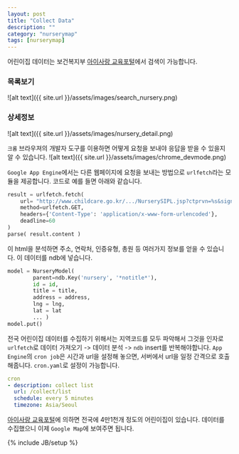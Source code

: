 ```yaml
---
layout: post
title: "Collect Data"
description: ""
category: "nurserymap"
tags: [nurserymap]
---
```


어린이집 데이터는 보건복지부 [아이사랑 교육포털](http://www.childcare.go.kr/)에서 검색이 가능합니다.

### 목록보기
![alt text]({{ site.url }}/assets/images/search_nursery.png)
### 상세정보
![alt text]({{ site.url }}/assets/images/nursery_detail.png)

`크롬` 브라우져의 개발자 도구를 이용하면 어떻게 요청을 보내야 응답을 받을 수 있을지 알 수 있습니다.
![alt text]({{ site.url }}/assets/images/chrome_devmode.png)

`Google App Engine`에서는 다른 웹페이지에 요청을 보내는 방법으로 `urlfetch`라는 모듈을 제공합니다. 코드로 예를 들면 아래와 같습니다.

``` python
result = urlfetch.fetch(
	url= "http://www.childcare.go.kr/.../NurserySIPL.jsp?ctprvn=%s&signgu=%s&offset=%d"%(ctprvn, signgu, offset),
	method=urlfetch.GET,
	headers={'Content-Type': 'application/x-www-form-urlencoded'},
	deadline=60
)
parse( result.content )
```

이 html을 분석하면 주소, 연락처, 인증유형, 총원 등 여러가지 정보를 얻을 수 있습니다. 이 데이터를 ndb에 넣습니다.

``` python
model = NurseryModel(
		parent=ndb.Key('nursery', '*notitle*'),
		id = id,
		title = title,
		address = address,
		lng = lng,
		lat = lat
		... )
model.put()
```

전국 어린이집 데이터를 수집하기 위해서는 지역코드를 모두 파악해서 그것을 인자로 `urlfetch`로 데이터 가져오기 -> 데이터 분석 -> `ndb` insert를 반복해야합니다. `App Engine`의 `cron job`은 시간과 url을 설정해 놓으면, 서버에서 url을 일정 간격으로 호출해줍니다. `cron.yaml`로 설정이 가능합니다.

``` yaml
cron
- description: collect list
  url: /collect/list
  schedule: every 5 minutes
  timezone: Asia/Seoul
```

[아이사랑 교육포털](http://www.childcare.go.kr/)에 의하면 전국에 4만1천개 정도의 어린이집이 있습니다. 데이터를 수집했으니 이제 `Google Map`에 보여주면 됩니다.

{% include JB/setup %}
